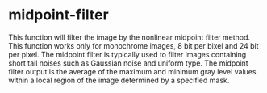 # midpoint-filter


This function will filter the image by the nonlinear midpoint filter method. This function works only for monochrome images, 8 bit per bixel and 24 bit per pixel. The midpoint filter is typically used to filter images containing short tail noises such as Gaussian noise and uniform type. The midpoint filter output is the average of the maximum and minimum gray level values ​​within a local region of the image determined by a specified mask.